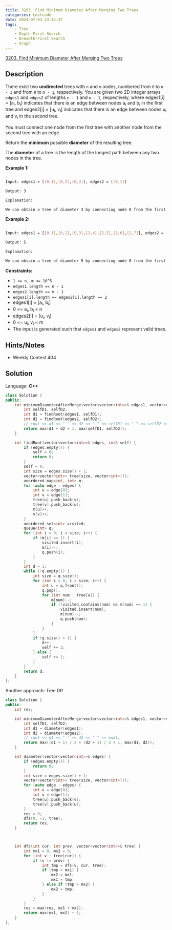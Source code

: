 ```yaml
---
title: 3203. Find Minimum Diameter After Merging Two Trees
categories: Leetcode
date: 2024-07-03 23:44:27
tags:
    - Tree
    - Depth-First Search
    - Breadth-First Search
    - Graph
---
```


[3203. Find Minimum Diameter After Merging Two Trees](https://leetcode.com/problems/find-minimum-diameter-after-merging-two-trees/description/)

## Description

There exist two **undirected** trees with `n` and `m` nodes, numbered from `0` to `n - 1` and from `0` to `m - 1`, respectively. You are given two 2D integer arrays `edges1` and `edges2` of lengths `n - 1` and `m - 1`, respectively, where edges1[i] = [a<sub>i</sub>, b<sub>i</sub>] indicates that there is an edge between nodes a<sub>i</sub> and b<sub>i</sub> in the first tree and edges2[i] = [u<sub>i</sub>, v<sub>i</sub>] indicates that there is an edge between nodes u<sub>i</sub> and v<sub>i</sub> in the second tree.

You must connect one node from the first tree with another node from the second tree with an edge.

Return the **minimum** possible **diameter** of the resulting tree.

The **diameter** of a tree is the length of the longest path between any two nodes in the tree.

**Example 1:**

<img alt="" src="https://assets.leetcode.com/uploads/2024/04/22/example11-transformed.png">

```bash
Input: edges1 = [[0,1],[0,2],[0,3]], edges2 = [[0,1]]

Output: 3

Explanation:

We can obtain a tree of diameter 3 by connecting node 0 from the first tree with any node from the second tree.
```

**Example 2:**

<img alt="" src="https://assets.leetcode.com/uploads/2024/04/22/example211.png">

```bash
Input: edges1 = [[0,1],[0,2],[0,3],[2,4],[2,5],[3,6],[2,7]], edges2 = [[0,1],[0,2],[0,3],[2,4],[2,5],[3,6],[2,7]]

Output: 5

Explanation:

We can obtain a tree of diameter 5 by connecting node 0 from the first tree with node 0 from the second tree.
```

**Constraints:**

- `1 <= n, m <= 10^5`
- `edges1.length == n - 1`
- `edges2.length == m - 1`
- `edges1[i].length == edges2[i].length == 2`
- edges1[i] = [a<sub>i</sub>, b<sub>i</sub>]
- 0 <= a<sub>i</sub>, b<sub>i</sub> < n
- edges2[i] = [u<sub>i</sub>, v<sub>i</sub>]
- 0 <= u<sub>i</sub>, v<sub>i</sub> < m
- The input is generated such that `edges1` and `edges2` represent valid trees.

## Hints/Notes

- Weekly Contest 404

## Solution

Language: **C++**

```C++
class Solution {
public:
    int minimumDiameterAfterMerge(vector<vector<int>>& edges1, vector<vector<int>>& edges2) {
        int selfD1, selfD2;
        int d1 = findRoot(edges1, selfD1);
        int d2 = findRoot(edges2, selfD2);
        // cout << d1 << " " << d2 << " " << selfD1 << " " << selfD2 << endl;
        return max(d1 + d2 + 1, max(selfD1, selfD2));
    }

    int findRoot(vector<vector<int>>& edges, int& self) {
        if (edges.empty()) {
            self = 0;
            return 0;
        }
        self = 0;
        int size = edges.size() + 1;
        vector<vector<int>> tree(size, vector<int>());
        unordered_map<int, int> m;
        for (auto edge : edges) {
            int u = edge[0];
            int v = edge[1];
            tree[u].push_back(v);
            tree[v].push_back(u);
            m[u]++;
            m[v]++;
        }
        unordered_set<int> visited;
        queue<int> q;
        for (int i = 0; i < size; i++) {
            if (m[i] == 1) {
                visited.insert(i);
                m[i]--;
                q.push(i);
            }
        }
        int d = 1;
        while (!q.empty()) {
            int size = q.size();
            for (int i = 0; i < size; i++) {
                int u = q.front();
                q.pop();
                for (int num : tree[u]) {
                    m[num]--;
                    if (!visited.contains(num) && m[num] == 1) {
                        visited.insert(num);
                        m[num]--;
                        q.push(num);
                    }
                }
            }
            if (q.size() > 1) {
                d++;
                self += 2;
            } else {
                self += 1;
            }
        }
        return d;
    }
};
```

Another approach: Tree DP

```C++
class Solution {
public:
    int res;

    int minimumDiameterAfterMerge(vector<vector<int>>& edges1, vector<vector<int>>& edges2) {
        int selfD1, selfD2;
        int d1 = diameter(edges1);
        int d2 = diameter(edges2);
        // cout << d1 << " " << d2 << " " << endl;
        return max((d1 + 1) / 2 + (d2 + 1) / 2 + 1, max(d1, d2));
    }

    int diameter(vector<vector<int>>& edges) {
        if (edges.empty()) {
            return 0;
        }
        int size = edges.size() + 1;
        vector<vector<int>> tree(size, vector<int>());
        for (auto edge : edges) {
            int u = edge[0];
            int v = edge[1];
            tree[u].push_back(v);
            tree[v].push_back(u);
        }
        res = 0;
        dfs(0, -1, tree);
        return res;
    }



    int dfs(int cur, int prev, vector<vector<int>>& tree) {
        int mx1 = 0, mx2 = 0;
        for (int v : tree[cur]) {
            if (v != prev) {
                int tmp = dfs(v, cur, tree);
                if (tmp > mx1) {
                    mx2 = mx1;
                    mx1 = tmp;
                } else if (tmp > mx2) {
                    mx2 = tmp;
                }
            }
        }
        res = max(res, mx1 + mx2);
        return max(mx1, mx2) + 1;
    }
};
```
